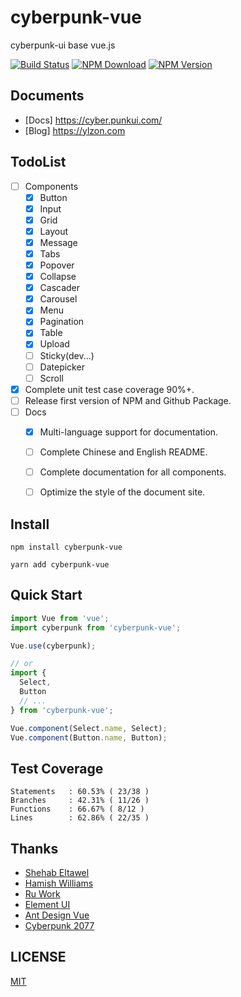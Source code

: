 # cyberpunk-vue
cyberpunk-ui base vue.js

[![Build Status](https://travis-ci.org/cyberpunk-ui/cyberpunk-vue.svg?branch=master)](https://travis-ci.org/cyberpunk-ui/cyberpunk-vue)
[![NPM Download](https://img.shields.io/npm/dt/cyberpunk-vue)](https://www.npmjs.com/package/cyberpunk-vue)
[![NPM Version](https://img.shields.io/npm/v/cyberpunk-vue.svg?style=flat)](https://www.npmjs.com/package/cyberpunk-vue)

## Documents

* [Docs] https://cyber.punkui.com/
* [Blog] https://ylzon.com

## TodoList
* [ ] Components
    * [x] Button
    * [x] Input
    * [x] Grid
    * [x] Layout
    * [x] Message
    * [x] Tabs
    * [x] Popover
    * [x] Collapse
    * [x] Cascader
    * [x] Carousel
    * [x] Menu
    * [x] Pagination
    * [x] Table
    * [x] Upload
    * [ ] Sticky(dev...)
    * [ ] Datepicker
    * [ ] Scroll
* [x] Complete unit test case coverage 90%+.
* [ ] Release first version of NPM and Github Package.
* [ ] Docs
    * [x] Multi-language support for documentation.
    * [ ] Complete Chinese and English README.
    * [ ] Complete documentation for all components.
    * [ ] Optimize the style of the document site.
   

## Install

```shell
npm install cyberpunk-vue
```
```shell
yarn add cyberpunk-vue
```

## Quick Start
```js
import Vue from 'vue';
import cyberpunk from 'cyberpunk-vue';

Vue.use(cyberpunk);

// or
import {
  Select,
  Button
  // ...
} from 'cyberpunk-vue';

Vue.component(Select.name, Select);
Vue.component(Button.name, Button);
```
## Test Coverage

```shell script
Statements   : 60.53% ( 23/38 )
Branches     : 42.31% ( 11/26 )
Functions    : 66.67% ( 8/12 )
Lines        : 62.86% ( 22/35 )
```

## Thanks
* [Shehab Eltawel](https://codepen.io/shehab-eltawel)
* [Hamish Williams](https://codepen.io/HamishMW)
* [Ru Work](https://codepen.io/ru_work)
* [Element UI](https://github.com/ElemeFE/element)
* [Ant Design Vue](https://github.com/vueComponent/ant-design-vue)
* [Cyberpunk 2077](https://www.cyberpunk.net/us/zh-cn/pre-order)

## LICENSE
[MIT](LICENSE)
